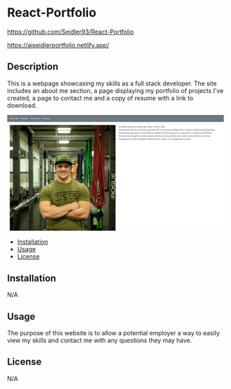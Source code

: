 # React-Portfolio

https://github.com/Seidler93/React-Portfolio

https://ajseidlerportfolio.netlify.app/

## Description

This is a webpage showcasing my skills as a full stack developer. The site includes an about me section, a page displaying my portfolio of projects I've created, a page to contact me and a copy of resume with a link to download.

![Alt text](<Screenshot (35).png>)

- [Installation](#installation)
- [Usage](#usage)
- [License](#license)

## Installation

N/A

## Usage

The purpose of this website is to allow a potential employer a way to easily view my skills and contact me with any questions they may have. 

## License

N/A